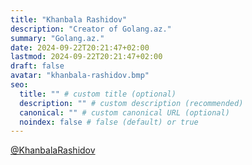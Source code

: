 ```yaml
---
title: "Khanbala Rashidov"
description: "Creator of Golang.az."
summary: "Golang.az."
date: 2024-09-22T20:21:47+02:00
lastmod: 2024-09-22T20:21:47+02:00
draft: false
avatar: "khanbala-rashidov.bmp"
seo:
  title: "" # custom title (optional)
  description: "" # custom description (recommended)
  canonical: "" # custom canonical URL (optional)
  noindex: false # false (default) or true
---
```


[@KhanbalaRashidov](https://github.com/KhanbalaRashidov)
